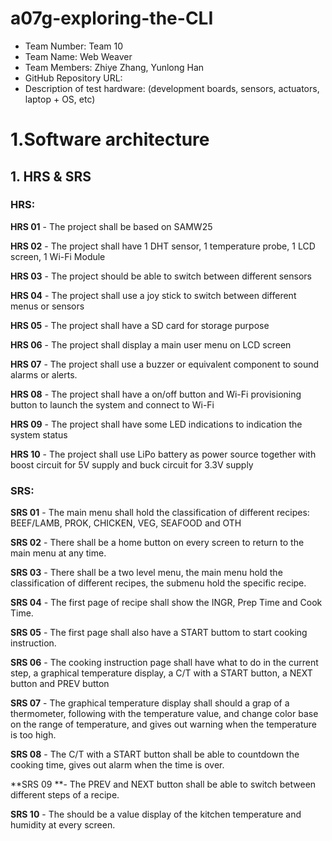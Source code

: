 # a07g-exploring-the-CLI

* Team Number: Team 10 
* Team Name: Web Weaver
* Team Members: Zhiye Zhang, Yunlong Han
* GitHub Repository URL:
* Description of test hardware: (development boards, sensors, actuators, laptop + OS, etc)

# 1.Software architecture

## 1. HRS & SRS

### HRS:
**HRS 01** - The project shall be based on SAMW25

**HRS 02** - The project shall have 1 DHT sensor, 1 temperature probe, 1 LCD screen, 1 Wi-Fi Module

**HRS 03** - The project should be able to switch between different sensors 

**HRS 04** - The project shall use a joy stick to switch between different menus or sensors

**HRS 05** - The project shall have a SD card for storage purpose

**HRS 06** - The project shall display a main user menu on LCD screen

**HRS 07** -  The project shall use a buzzer or equivalent component to sound alarms or alerts.

**HRS 08** - The project shall have a on/off button and Wi-Fi provisioning button to launch the system and connect to Wi-Fi

**HRS 09** - The project shall have some LED indications to indication the system status

**HRS 10** - The project shall use LiPo battery as power source together with boost circuit for 5V supply and buck circuit for 3.3V supply

### SRS:
**SRS 01** - The main menu shall hold the classification of different recipes: BEEF/LAMB, PROK, CHICKEN, VEG, SEAFOOD and OTH

**SRS 02** - There shall be a home button on every screen to return to the main menu at any time.

**SRS 03** - There shall be a two level menu, the main menu hold the classification of different recipes, the submenu hold the specific recipe.

**SRS 04** - The first page of recipe shall show the INGR, Prep Time and Cook Time. 

**SRS 05** - The first page shall also have a START buttom to start cooking instruction.

**SRS 06** - The cooking instruction page shall have what to do in the current step, a graphical temperature display, a C/T with a START button, a NEXT button and PREV button

**SRS 07** - The graphical temperature display shall should a grap of a thermometer, following with the temperature value, and change color base on the range of temperature, and gives out warning when the temperature is too high. 

**SRS 08** - The C/T with a START button shall be able to countdown the cooking time, gives out alarm when the time is over.

**SRS 09 **- The PREV and NEXT button shall be able to switch between different steps of a recipe.

**SRS 10** - The should be a value display of the kitchen temperature and humidity at every screen.